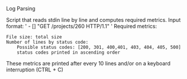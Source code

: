 Log Parsing

Script that reads stdin line by line and computes required metrics. Input format: ' - [] "GET /projects/260 HTTP/1.1" ' Required metrics:

    File size: total size
    Number of lines by status code:
        Possible status codes: [200, 301, 400,401, 403, 404, 405, 500]
        status codes printed in ascending order

These metrics are printed after every 10 lines and/or on a keyboard interruption (CTRL + C)

